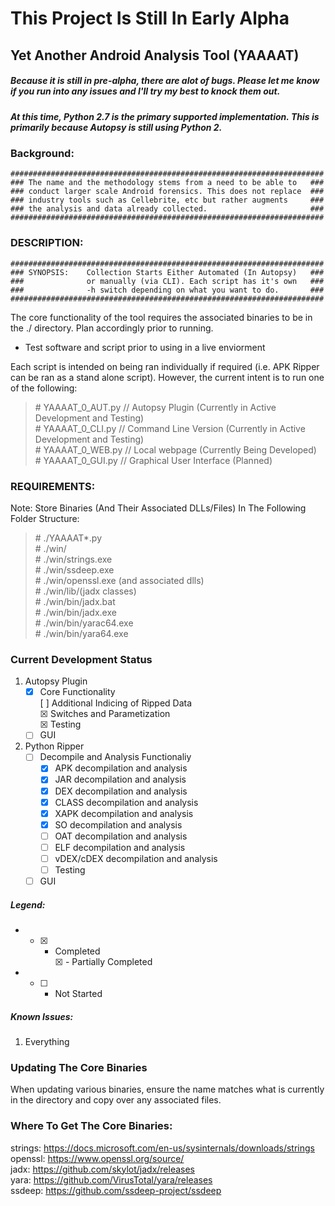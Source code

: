 # This Project Is Still In Early Alpha #

## Yet Another Android Analysis Tool (YAAAAT) ###

##### Because it is still in pre-alpha, there are alot of bugs. Please let me know if you run into any issues and I'll try my best to knock them out. #####

##### At this time, Python 2.7 is the primary supported implementation. This is primarily because Autopsy is still using Python 2. #####

### Background: 

    ######################################################################
    ### The name and the methodology stems from a need to be able to   ###
    ### conduct larger scale Android forensics. This does not replace  ###
    ### industry tools such as Cellebrite, etc but rather augments     ###
    ### the analysis and data already collected.                       ###
    ######################################################################

### DESCRIPTION:

    ######################################################################
    ### SYNOPSIS:    Collection Starts Either Automated (In Autopsy)   ###
    ###              or manually (via CLI). Each script has it's own   ###
    ###              -h switch depending on what you want to do.       ###
    ######################################################################

The core functionality of the tool requires the associated binaries to be in the ./ directory. Plan accordingly prior to running. 
- Test software and script prior to using in a live enviorment

Each script is intended on being ran individually if required (i.e. APK Ripper can be ran as a stand alone script). 
However, the current intent is to run one of the following:
<blockquote>
# YAAAAT_0_AUT.py // Autopsy Plugin (Currently in Active Development and Testing)<br/>
# YAAAAT_0_CLI.py // Command Line Version (Currently in Active Development and Testing)<br/>
# YAAAAT_0_WEB.py // Local webpage (Currently Being Developed)<br/>
# YAAAAT_0_GUI.py // Graphical User Interface (Planned)<br/>
</blockquote>
    
### REQUIREMENTS: <br />
Note: Store Binaries (And Their Associated DLLs/Files) In The Following Folder Structure:<br/>
<blockquote>
#   ./YAAAAT*.py<br/>
#      ./win/<br/>
#         ./win/strings.exe<br/>
#         ./win/ssdeep.exe<br/>
#         ./win/openssl.exe (and associated dlls)<br/>
#         ./win/lib/(jadx classes)<br/>
#         ./win/bin/jadx.bat<br/>
#         ./win/bin/jadx.exe<br/>
#         ./win/bin/yarac64.exe<br/>
#         ./win/bin/yara64.exe<br/>
</blockquote>
    
### Current Development Status 
  1. Autopsy Plugin
     - [X] Core Functionality <br />
       [ ] Additional Indicing of Ripped Data   <br/>
       &#9746; Switches and Parametization<br/>
       &#9746; Testing<br/>
     - [ ] GUI   
  2. Python Ripper
     - [ ] Decompile and Analysis Functionaliy
       - &#9746; APK decompilation and analysis<br/>   
       - &#9746; JAR decompilation and analysis<br/>
       - &#9746; DEX decompilation and analysis<br/>
       - &#9746; CLASS decompilation and analysis<br/>
       - &#9746; XAPK decompilation and analysis<br/>
       - &#9746; SO decompilation and analysis<br/>
       - [ ] OAT decompilation and analysis<br/>
       - [ ] ELF decompilation and analysis<br/>
       - [ ] vDEX/cDEX decompilation and analysis<br/>
       - [ ] Testing 
     - [ ] GUI   

##### Legend:
- - [X] - Completed <br />
&#9746; - Partially Completed
- - [ ] - Not Started

##### Known Issues:
  1. Everything

### Updating The Core Binaries

When updating various binaries, ensure the name matches what is currently in the directory and copy over any associated files. 

### Where To Get The Core Binaries: <br />
strings: https://docs.microsoft.com/en-us/sysinternals/downloads/strings <br />
openssl: https://www.openssl.org/source/ <br />
jadx:    https://github.com/skylot/jadx/releases <br />
yara:    https://github.com/VirusTotal/yara/releases <br />
ssdeep:  https://github.com/ssdeep-project/ssdeep <br />
